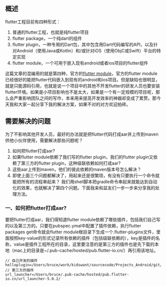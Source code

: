 ## 概述
flutter工程目前有四种形式：
1. 普通的flutter工程，也就是纯flutter项目
2. flutter package，一个纯dart的组件
3. flutter plugin，一种专用的Dart包，其中包含用Dart代码编写的API，以及针对Android（使用Java或Kotlin）和/或针对iOS（使用ObjC或Swift）平台的特定实现
4. flutter module，一个可用于嵌入现有android或者ios项目的flutter组件

这篇文章的混编用的就是第四种，官方的[flutter module](https://github.com/flutter/flutter/wiki/Add-Flutter-to-existing-apps)，官方的flutter module已经很好的能把flutter代码嵌入到现有的android和ios项目。但是缺陷也很明显，就是只能源码引用，也就是说一个项目中的其他不开发flutter的研发人员也要安装flutter环境。如果是小项目影响也不是太大，如果是一个有一定规模的项目呢，那么会严重影响团队之间的写作，本来用来提高开发效率的神器却变成了累赘。那今天我和大家一起分享下我的解决方案，如果不对的对方欢迎拍砖。

## 需要解决的问题
为了不影响其他开发人员，最好的办法就是把flutter代码打成aar并上传到maven供他小伙伴使用，需要解决那些问题呢？  
1. 如何把flutter打成aar?
2. 如果flutter module依赖了我们写的flutter plugin，我们的flutter plugin又依赖了第三方的flutter plugin，这种级联依赖如何打成aar?
3. 这些aar上传到maven，他们的彼此依赖的maven版本号怎么解决？
4. 即使上面三个问题都解决了，用起来还是很繁琐，有没有只要执行一个命令就能把所有的流程串起来？
我们用shell脚本把gradle命令串起来就能达到自动化的效果，也就解决了第四个问题。下面我来和盆友们一步一步来分享我的处理方法。

### 一、如何把flutter打成aar?

要把flutter打成aar，我们得知道flutter module依赖了哪些插件，包括我们自己写的以及第三方的。只要在pubspec.ymal中配置了插件依赖，执行flutter packages get命令就会flutter module根目录下生成一个.flutter-plugins文件，里面按照key-value的形式记录所有依赖的插件（包括级联依赖的），key是插件的名称，value是插件工程所在的目录，这里要注意的是第三方的插件也是先下载的本地（mac上的目录是~/.pub-cache/hosted/pub.flutter-io.cn/）再引用该地址。

```
// 自己开发的插件
helloplugin=/Users/bruce/work/kidswant/sourcecode/Projects_Android/git/flutter/helloplugin/
// 第三方的插件
url_launcher=/Users/bruce/.pub-cache/hosted/pub.flutter-io.cn/url_launcher-5.0.2/
```












